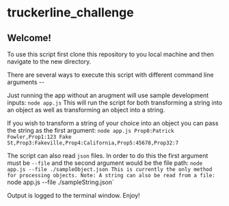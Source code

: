 # truckerline_challenge

## Welcome!

To use this script first clone this repository to you local machine and then navigate to the new directory.

There are several ways to execute this script with different command line arguments --

Just running the app without an arugment will use sample development inputs:
`node app.js`
This will run the script for both transforming a string into an object as well as transforming an object into a string.

If you wish to transform a string of your choice into an object you can pass the string as the first argument:
`node app.js Prop0:Patrick Fowler,Prop1:123 Fake St,Prop3:Fakeville,Prop4:California,Prop5:45678,Prop32:7`

The script can also read `json` files. In order to do this the first argument must be `--file` and the second argument would be the file path:
`node app.js --file ./sampleObject.json
This is currently the only method for processing objects. Note: A string can also be read from a file:
`node app.js --file ./sampleString.json`

Output is logged to the terminal window. Enjoy!
